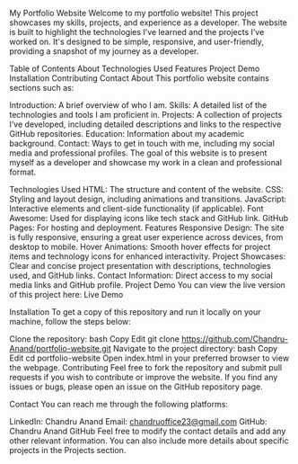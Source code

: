 My Portfolio Website
Welcome to my portfolio website! This project showcases my skills, projects, and experience as a developer. The website is built to highlight the technologies I’ve learned and the projects I’ve worked on. It's designed to be simple, responsive, and user-friendly, providing a snapshot of my journey as a developer.

Table of Contents
About
Technologies Used
Features
Project Demo
Installation
Contributing
Contact
About
This portfolio website contains sections such as:

Introduction: A brief overview of who I am.
Skills: A detailed list of the technologies and tools I am proficient in.
Projects: A collection of projects I’ve developed, including detailed descriptions and links to the respective GitHub repositories.
Education: Information about my academic background.
Contact: Ways to get in touch with me, including my social media and professional profiles.
The goal of this website is to present myself as a developer and showcase my work in a clean and professional format.

Technologies Used
HTML: The structure and content of the website.
CSS: Styling and layout design, including animations and transitions.
JavaScript: Interactive elements and client-side functionality (if applicable).
Font Awesome: Used for displaying icons like tech stack and GitHub link.
GitHub Pages: For hosting and deployment.
Features
Responsive Design: The site is fully responsive, ensuring a great user experience across devices, from desktop to mobile.
Hover Animations: Smooth hover effects for project items and technology icons for enhanced interactivity.
Project Showcases: Clear and concise project presentation with descriptions, technologies used, and GitHub links.
Contact Information: Direct access to my social media links and GitHub profile.
Project Demo
You can view the live version of this project here:
Live Demo

Installation
To get a copy of this repository and run it locally on your machine, follow the steps below:

Clone the repository:
bash
Copy
Edit
git clone https://github.com/Chandru-Anand/portfolio-website.git
Navigate to the project directory:
bash
Copy
Edit
cd portfolio-website
Open index.html in your preferred browser to view the webpage.
Contributing
Feel free to fork the repository and submit pull requests if you wish to contribute or improve the website. If you find any issues or bugs, please open an issue on the GitHub repository page.

Contact
You can reach me through the following platforms:

LinkedIn: Chandru Anand
Email: chandruoffice23@gmail.com
GitHub: Chandru Anand GitHub
Feel free to modify the contact details and add any other relevant information. You can also include more details about specific projects in the Projects section.
